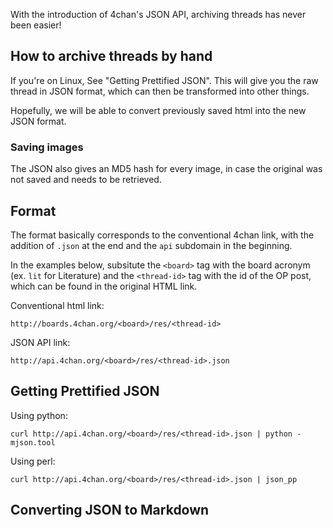With the introduction of 4chan's JSON API, archiving threads has never been easier!

## How to archive threads by hand

If you're on Linux, See "Getting Prettified JSON". This will give you the raw thread in JSON format, which can then be transformed into other things. 

Hopefully, we will be able to convert previously saved html into the new JSON format.

### Saving images

The JSON also gives an MD5 hash for every image, in case the original was not saved and needs to be retrieved.

## Format

The format basically corresponds to the conventional 4chan link, with the addition of `.json` at the end and the `api` subdomain in the beginning.

In the examples below, subsitute the `<board>` tag with the board acronym (ex. `lit` for Literature) and the `<thread-id>` tag with the id of the OP post, which can be found in the original HTML link.

Conventional html link:

    http://boards.4chan.org/<board>/res/<thread-id>

JSON API link:
    
    http://api.4chan.org/<board>/res/<thread-id>.json

## Getting Prettified JSON

Using python:

    curl http://api.4chan.org/<board>/res/<thread-id>.json | python -mjson.tool

Using perl:

    curl http://api.4chan.org/<board>/res/<thread-id>.json | json_pp
    
## Converting JSON to Markdown
